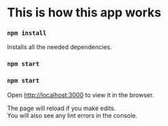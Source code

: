 # This is how this app works

### `npm install`

Installs all the needed dependencies.

### `npm start`

### `npm start`

Open [http://localhost:3000](http://localhost:3000) to view it in the browser.

The page will reload if you make edits.\
You will also see any lint errors in the console.
